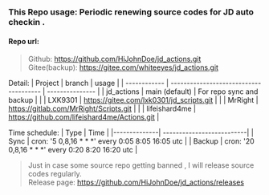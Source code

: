 ### This Repo usage:   Periodic renewing source codes for JD auto checkin .
  

#### Repo url:
> Github: https://github.com/HiJohnDoe/jd_actions.git  
> Gitee(backup): https://gitee.com/whiteeyes/jd_actions.git  

Detail:
|    Project   | branch               |                 usage               |
| ------------ | -------------------------------------- | ---------------   |
|  jd_actions  | main   (default)     |              For repo sync and backup          |
|              | LXK9301              |             https://gitee.com/lxk0301/jd_scripts.git           |
|              | MrRight              |             https://gitlab.com/MrRight/Scripts.git          |
|              | lifeishard4me        |             https://github.com/lifeishard4me/Actions.git          |

Time schedule:
|    Type  |        Time               |
|--------------| --------------------------|
|     Sync     | cron:  '5 0,8,16 * * *'  every 0:05 8:05 16:05 utc |
|     Backup   | cron:  '20 0,8,16 * * *' every 0:20 8:20 16:20 utc   |

> Just in case some source repo getting banned , I will release source codes regularly.  
> Release page: https://github.com/HiJohnDoe/jd_actions/releases
